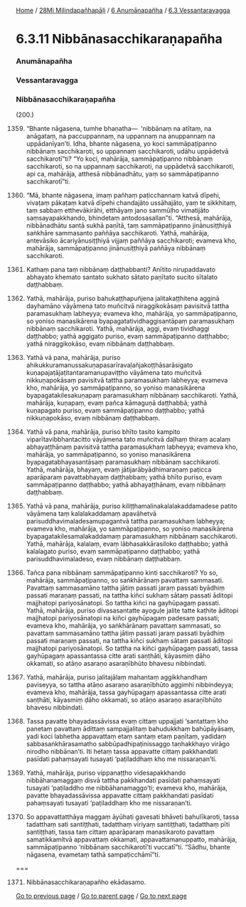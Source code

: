 
[Home](/) / [28Mi Milindapañhapāḷi](/tipitaka/28Mi.md) / [6 Anumānapañha](/tipitaka/28Mi/6.md) / [6.3 Vessantaravagga](/tipitaka/28Mi/6/6.3.md)

# 6.3.11 Nibbānasacchikaraṇapañha

### Anumānapañha

### Vessantaravagga

### Nibbānasacchikaraṇapañha

(200.)

1359. “Bhante nāgasena, tumhe bhaṇatha—  ‘nibbānaṃ na atītaṃ, na anāgataṃ, na paccuppannaṃ, na uppannaṃ na anuppannaṃ na uppādanīyan’ti. Idha, bhante nāgasena, yo koci sammāpaṭipanno nibbānaṃ sacchikaroti, so uppannaṃ sacchikaroti, udāhu uppādetvā sacchikarotī”ti? “Yo koci, mahārāja, sammāpaṭipanno nibbānaṃ sacchikaroti, so na uppannaṃ sacchikaroti, na uppādetvā sacchikaroti, api ca, mahārāja, atthesā nibbānadhātu, yaṃ so sammāpaṭipanno sacchikarotī”ti.

1360. “Mā, bhante nāgasena, imaṃ pañhaṃ paṭicchannaṃ katvā dīpehi, vivaṭaṃ pākaṭaṃ katvā dīpehi chandajāto ussāhajāto, yaṃ te sikkhitaṃ, taṃ sabbaṃ etthevākirāhi, etthāyaṃ jano sammūḷho vimatijāto saṃsayapakkhando, bhindetaṃ antodosasallan”ti. “Atthesā, mahārāja, nibbānadhātu santā sukhā paṇītā, taṃ sammāpaṭipanno jinānusiṭṭhiyā saṅkhāre sammasanto paññāya sacchikaroti. Yathā, mahārāja, antevāsiko ācariyānusiṭṭhiyā vijjaṃ paññāya sacchikaroti; evameva kho, mahārāja, sammāpaṭipanno jinānusiṭṭhiyā paññāya nibbānaṃ sacchikaroti.

1361. Kathaṃ pana taṃ nibbānaṃ daṭṭhabbanti? Anītito nirupaddavato abhayato khemato santato sukhato sātato paṇītato sucito sītalato daṭṭhabbaṃ.

1362. Yathā, mahārāja, puriso bahukaṭṭhapuñjena jalitakaṭṭhitena agginā dayhamāno vāyāmena tato muñcitvā niraggikokāsaṃ pavisitvā tattha paramasukhaṃ labheyya; evameva kho, mahārāja, yo sammāpaṭipanno, so yoniso manasikārena byapagatatividhaggisantāpaṃ paramasukhaṃ nibbānaṃ sacchikaroti. Yathā, mahārāja, aggi, evaṃ tividhaggi daṭṭhabbo; yathā aggigato puriso, evaṃ sammāpaṭipanno daṭṭhabbo; yathā niraggikokāso, evaṃ nibbānaṃ daṭṭhabbaṃ.

1363. Yathā vā pana, mahārāja, puriso ahikukkuramanussakuṇapasarīravaḷañjakoṭṭhāsarāsigato kuṇapajaṭājaṭitantaramanupaviṭṭho vāyāmena tato muñcitvā nikkuṇapokāsaṃ pavisitvā tattha paramasukhaṃ labheyya; evameva kho, mahārāja, yo sammāpaṭipanno, so yoniso manasikārena byapagatakilesakuṇapaṃ paramasukhaṃ nibbānaṃ sacchikaroti. Yathā, mahārāja, kuṇapaṃ, evaṃ pañca kāmaguṇā daṭṭhabbā; yathā kuṇapagato puriso, evaṃ sammāpaṭipanno daṭṭhabbo; yathā nikkuṇapokāso, evaṃ nibbānaṃ daṭṭhabbaṃ.

1364. Yathā vā pana, mahārāja, puriso bhīto tasito kampito viparītavibbhantacitto vāyāmena tato muñcitvā daḷhaṃ thiraṃ acalaṃ abhayaṭṭhānaṃ pavisitvā tattha paramasukhaṃ labheyya; evameva kho, mahārāja, yo sammāpaṭipanno, so yoniso manasikārena byapagatabhayasantāsaṃ paramasukhaṃ nibbānaṃ sacchikaroti. Yathā, mahārāja, bhayaṃ, evaṃ jātijarābyādhimaraṇaṃ paṭicca aparāparaṃ pavattabhayaṃ daṭṭhabbaṃ; yathā bhīto puriso, evaṃ sammāpaṭipanno daṭṭhabbo; yathā abhayaṭṭhānaṃ, evaṃ nibbānaṃ daṭṭhabbaṃ.

1365. Yathā vā pana, mahārāja, puriso kiliṭṭhamalinakalalakaddamadese patito vāyāmena taṃ kalalakaddamaṃ apavāhetvā parisuddhavimaladesamupagantvā tattha paramasukhaṃ labheyya; evameva kho, mahārāja, yo sammāpaṭipanno, so yoniso manasikārena byapagatakilesamalakaddamaṃ paramasukhaṃ nibbānaṃ sacchikaroti. Yathā, mahārāja, kalalaṃ, evaṃ lābhasakkārasiloko daṭṭhabbo; yathā kalalagato puriso, evaṃ sammāpaṭipanno daṭṭhabbo; yathā parisuddhavimaladeso, evaṃ nibbānaṃ daṭṭhabbaṃ.

1366. Tañca pana nibbānaṃ sammāpaṭipanno kinti sacchikaroti? Yo so, mahārāja, sammāpaṭipanno, so saṅkhārānaṃ pavattaṃ sammasati. Pavattaṃ sammasamāno tattha jātiṃ passati jaraṃ passati byādhiṃ passati maraṇaṃ passati, na tattha kiñci sukhaṃ sātaṃ passati āditopi majjhatopi pariyosānatopi. So tattha kiñci na gayhūpagaṃ passati. Yathā, mahārāja, puriso divasasantatte ayoguḷe jalite tatte kaṭhite āditopi majjhatopi pariyosānatopi na kiñci gayhūpagaṃ padesaṃ passati; evameva kho, mahārāja, yo saṅkhārānaṃ pavattaṃ sammasati, so pavattaṃ sammasamāno tattha jātiṃ passati jaraṃ passati byādhiṃ passati maraṇaṃ passati, na tattha kiñci sukhaṃ sātaṃ passati āditopi majjhatopi pariyosānatopi. So tattha na kiñci gayhūpagaṃ passati, tassa gayhūpagaṃ apassantassa citte arati saṇṭhāti, kāyasmiṃ ḍāho okkamati, so atāṇo asaraṇo asaraṇībhūto bhavesu nibbindati.

1367. Yathā, mahārāja, puriso jalitajālaṃ mahantaṃ aggikkhandhaṃ paviseyya, so tattha atāṇo asaraṇo asaraṇībhūto aggimhi nibbindeyya; evameva kho, mahārāja, tassa gayhūpagaṃ apassantassa citte arati saṇṭhāti, kāyasmiṃ ḍāho okkamati, so atāṇo asaraṇo asaraṇībhūto bhavesu nibbindati.

1368. Tassa pavatte bhayadassāvissa evaṃ cittaṃ uppajjati ‘santattaṃ kho panetaṃ pavattaṃ ādittaṃ sampajjalitaṃ bahudukkhaṃ bahūpāyāsaṃ, yadi koci labhetha appavattaṃ etaṃ santaṃ etaṃ paṇītaṃ, yadidaṃ sabbasaṅkhārasamatho sabbūpadhipaṭinissaggo taṇhakkhayo virāgo nirodho nibbānan’ti. Iti hetaṃ tassa appavatte cittaṃ pakkhandati pasīdati pahaṃsayati tusayati ‘paṭiladdhaṃ kho me nissaraṇan’ti.

1369. Yathā, mahārāja, puriso vippanaṭṭho videsapakkhando nibbāhanamaggaṃ disvā tattha pakkhandati pasīdati pahaṃsayati tusayati ‘paṭiladdho me nibbāhanamaggo’ti; evameva kho, mahārāja, pavatte bhayadassāvissa appavatte cittaṃ pakkhandati pasīdati pahaṃsayati tusayati ‘paṭiladdhaṃ kho me nissaraṇan’ti.

1370. So appavattatthāya maggaṃ āyūhati gavesati bhāveti bahulīkaroti, tassa tadatthaṃ sati santiṭṭhati, tadatthaṃ vīriyaṃ santiṭṭhati, tadatthaṃ pīti santiṭṭhati, tassa taṃ cittaṃ aparāparaṃ manasikaroto pavattaṃ samatikkamitvā appavattaṃ okkamati, appavattamanuppatto, mahārāja, sammāpaṭipanno ‘nibbānaṃ sacchikarotī’ti vuccatī”ti. “Sādhu, bhante nāgasena, evametaṃ tathā sampaṭicchāmī”ti.

===

1371. Nibbānasacchikaraṇapañho ekādasamo.



[Go to previous page](/tipitaka/28Mi/6/6.3/6.3.10.md) / [Go to parent page](/tipitaka/28Mi/6/6.3.md) / [Go to next page](/tipitaka/28Mi/6/6.3/6.3.12.md)


